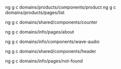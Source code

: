 ng g c domains/products/components/product
ng g c domains/products/pages/list

ng g c domains/shared/components/counter

ng g c domains/info/pages/about

ng g c domains/info/components/wave-audio

ng g c domains/shared/components/header

ng g c domains/info/pages/not-found


